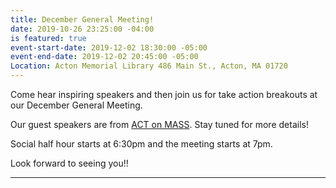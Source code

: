 ```yaml
---
title: December General Meeting!
date: 2019-10-26 23:25:00 -04:00
is featured: true
event-start-date: 2019-12-02 18:30:00 -05:00
event-end-date: 2019-12-02 20:45:00 -05:00
Location: Acton Memorial Library 486 Main St., Acton, MA 01720
---
```


Come hear inspiring speakers and then join us for take action breakouts at our December General Meeting.  

Our guest speakers are from [ACT on MASS](https://actonmass.org).  Stay tuned for more details!

Social half hour starts at 6:30pm and the meeting starts at 7pm.

Look forward to seeing you!!

---